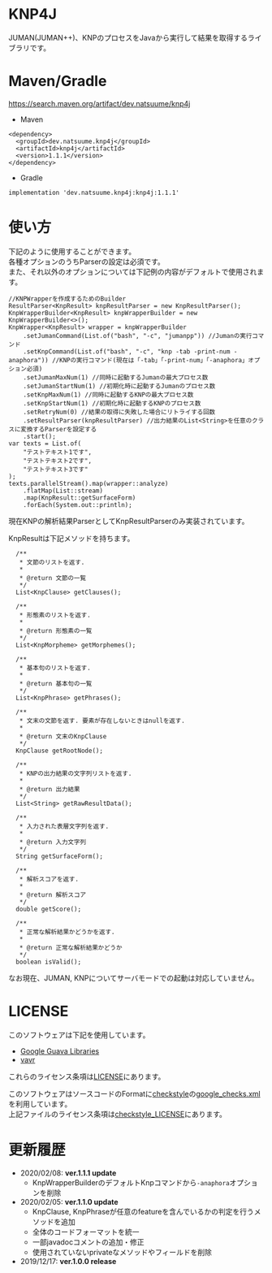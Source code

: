 # KNP4J
JUMAN(JUMAN++)、KNPのプロセスをJavaから実行して結果を取得するライブラリです。  

# Maven/Gradle
https://search.maven.org/artifact/dev.natsuume/knp4j

* Maven
```
<dependency>
  <groupId>dev.natsuume.knp4j</groupId>
  <artifactId>knp4j</artifactId>
  <version>1.1.1</version>
</dependency>
```

* Gradle
```
implementation 'dev.natsuume.knp4j:knp4j:1.1.1'
```

# 使い方

下記のように使用することができます。  
各種オプションのうちParserの設定は必須です。  
また、それ以外のオプションについては下記例の内容がデフォルトで使用されます。
```
//KNPWrapperを作成するためのBuilder
ResultParser<KnpResult> knpResultParser = new KnpResultParser();
KnpWrapperBuilder<KnpResult> knpWrapperBuilder = new KnpWrapperBuilder<>();
KnpWrapper<KnpResult> wrapper = knpWrapperBuilder
    .setJumanCommand(List.of("bash", "-c", "jumanpp")) //Jumanの実行コマンド
    .setKnpCommand(List.of("bash", "-c", "knp -tab -print-num -anaphora")) //KNPの実行コマンド(現在は「-tab」「-print-num」「-anaphora」オプション必須)
    .setJumanMaxNum(1) //同時に起動するJumanの最大プロセス数
    .setJumanStartNum(1) //初期化時に起動するJumanのプロセス数
    .setKnpMaxNum(1) //同時に起動するKNPの最大プロセス数
    .setKnpStartNum(1) //初期化時に起動するKNPのプロセス数
    .setRetryNum(0) //結果の取得に失敗した場合にリトライする回数
    .setResultParser(knpResultParser) //出力結果のList<String>を任意のクラスに変換するParserを設定する
    .start();
var texts = List.of(
    "テストテキスト1です",
    "テストテキスト2です",
    "テストテキスト3です"
);
texts.parallelStream().map(wrapper::analyze)
    .flatMap(List::stream)
    .map(KnpResult::getSurfaceForm)
    .forEach(System.out::println);
```

現在KNPの解析結果ParserとしてKnpResultParserのみ実装されています。  

KnpResultは下記メソッドを持ちます。
```
  /**
   * 文節のリストを返す.
   *
   * @return 文節の一覧
   */
  List<KnpClause> getClauses();

  /**
   * 形態素のリストを返す.
   *
   * @return 形態素の一覧
   */
  List<KnpMorpheme> getMorphemes();

  /**
   * 基本句のリストを返す.
   *
   * @return 基本句の一覧
   */
  List<KnpPhrase> getPhrases();

  /**
   * 文末の文節を返す. 要素が存在しないときはnullを返す.
   *
   * @return 文末のKnpClause
   */
  KnpClause getRootNode();

  /**
   * KNPの出力結果の文字列リストを返す.
   *
   * @return 出力結果
   */
  List<String> getRawResultData();

  /**
   * 入力された表層文字列を返す.
   *
   * @return 入力文字列
   */
  String getSurfaceForm();

  /**
   * 解析スコアを返す.
   *
   * @return 解析スコア
   */
  double getScore();

  /**
   * 正常な解析結果かどうかを返す.
   *
   * @return 正常な解析結果かどうか
   */
  boolean isValid();
```

なお現在、JUMAN, KNPについてサーバモードでの起動は対応していません。

# LICENSE

このソフトウェアは下記を使用しています。  
* [Google Guava Libraries](https://github.com/google/guava/)
* [vavr](https://github.com/vavr-io/vavr)  

これらのライセンス条項は[LICENSE](LICENSE)にあります。

このソフトウェアはソースコードのFormatに[checkstyle](https://github.com/checkstyle/checkstyle)の[google_checks.xml](config/google_checks.xml)を利用しています。  
上記ファイルのライセンス条項は[checkstyle_LICENSE](config/checkstyle_LICENSE)にあります。

# 更新履歴
* 2020/02/08: **ver.1.1.1 update**
  * KnpWrapperBuilderのデフォルトKnpコマンドから`-anaphora`オプションを削除
* 2020/02/05: **ver.1.1.0 update**
  * KnpClause, KnpPhraseが任意のfeatureを含んでいるかの判定を行うメソッドを追加
  * 全体のコードフォーマットを統一
  * 一部javadocコメントの追加・修正
  * 使用されていないprivateなメソッドやフィールドを削除
* 2019/12/17: **ver.1.0.0 release**